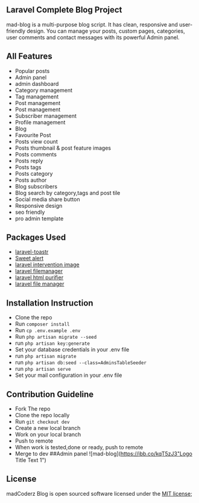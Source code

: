 ## Laravel Complete Blog Project

mad-blog is a multi-purpose blog script. It has clean, responsive and user-friendly design. You can manage your posts, custom pages, categories, user comments and contact messages with its powerful Admin panel.

##  All Features
* Popular posts
* Admin panel
* admin dashboard
* Category management
* Tag management
* Post management
* Post management
* Subscriber management
* Profile management
* Blog
* Favourite Post
* Posts view count
* Posts thumbnail & post feature images
* Posts comments
* Posts reply
* Posts tags
* Posts category
* Posts author
* Blog subscribers
* Blog search by category,tags and post tile
* Social media share button
* Responsive design
* seo friendly
* pro admin template
##  Packages Used
* [laravel-toastr](https://github.com/brian2694/laravel-toastr)
* [Sweet alert](https://github.com/uxweb/sweet-alert)
* [laravel intervention image](http://image.intervention.io/)
* [laravel filemanager](https://unisharp.github.io/laravel-filemanager/)
* [laravel html purifier](https://github.com/mewebstudio/Purifier)
* [laravel file manager](https://docs.spatie.be/laravel-medialibrary/v7/)
##  Installation Instruction

* Clone the repo
* Run `composer install`
* Run `cp .env.example .env`
* Run `php artisan migrate --seed`
* run `php artisan key:generate`
* Set your database credentials in your .env file
* run `php artisan migrate`
* run `php artisan db:seed --class=AdminsTableSeeder`
* run `php artisan serve`
* Set your mail configuration in your .env file

## Contribution Guideline

* Fork The repo 
* Clone the repo locally
* Run `git checkout dev`
* Create a new local branch
* Work on your local branch
* Push to remote
* When work is tested,done or ready, push to remote
* Merge to dev
##Admin panel
![mad-blog](https://ibb.co/kqT5zJ3"Logo Title Text 1")
## License

madCoderz Blog is open sourced software licensed under the [MIT license](https://opensourse.org/licenses/MIT);